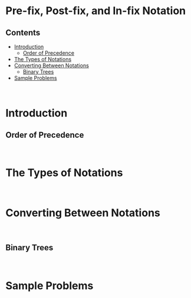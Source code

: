 # Pre-fix, Post-fix, and In-fix Notation

## Contents
- [Introduction](#introduction)
  - [Order of Precedence](#orderofprecedence) 
- [The Types of Notations](#thetypesofnotations)
- [Converting Between Notations](#convertingbetweennotations)
  - [Binary Trees](#binarytrees)
- [Sample Problems](#sampleproblems)

<br>

# Introduction

## Order of Precedence

<br>

# The Types of Notations

<br>

# Converting Between Notations

<br>

## Binary Trees

<br>

# Sample Problems

<br>
